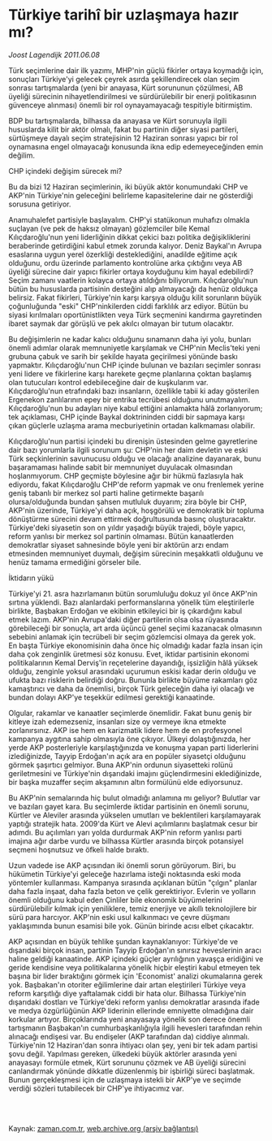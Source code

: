# Türkiye tarihî bir uzlaşmaya hazır mı?

*Joost Lagendijk 2011.06.08*

<td class="columnist-detail">
<p>Türk seçimlerine dair ilk yazımı, MHP'nin güçlü fikirler ortaya koymadığı için, sonuçları Türkiye'yi gelecek çeyrek asırda şekillendirecek olan seçim sonrası tartışmalarda (yeni bir anayasa, Kürt sorununun çözülmesi, AB üyeliği sürecinin nihayetlendirilmesi ve sürdürülebilir bir enerji politikasının güvenceye alınması) önemli bir rol oynayamayacağı tespitiyle bitirmiştim.</p>
<p>
<div id="haberMetinDiv">
<p>BDP bu tartışmalarda, bilhassa da anayasa ve Kürt sorunuyla ilgili hususlarda kilit bir aktör olmalı, fakat bu partinin diğer siyasi partileri, sürtüşmeye dayalı seçim stratejisinin 12 Haziran sonrası yapıcı bir rol oynamasına engel olmayacağı konusunda ikna edip edemeyeceğinden emin değilim.
<p>CHP içindeki değişim sürecek mi?
<p>Bu da bizi 12 Haziran seçimlerinin, iki büyük aktör konumundaki CHP ve AKP'nin Türkiye'nin geleceğini belirleme kapasitelerine dair ne gösterdiği sorusuna getiriyor.
<p>Anamuhalefet partisiyle başlayalım. CHP'yi statükonun muhafızı olmakla suçlayan (ve pek de haksız olmayan) gözlemciler bile Kemal Kılıçdaroğlu'nun yeni liderliğinin dikkat çekici bazı politika değişikliklerini beraberinde getirdiğini kabul etmek zorunda kalıyor. Deniz Baykal'ın Avrupa esaslarına uygun yerel özerkliği desteklediğini, anadilde eğitime açık olduğunu, ordu üzerinde parlamento kontrolüne arka çıktığını veya AB üyeliği sürecine dair yapıcı fikirler ortaya koyduğunu kim hayal edebilirdi? Seçim zamanı vaatlerin kolayca ortaya atıldığını biliyorum. Kılıçdaroğlu'nun bütün bu hususlarda partisinin desteğini alıp almayacağı da henüz oldukça belirsiz. Fakat fikirleri, Türkiye'nin karşı karşıya olduğu kilit sorunların büyük çoğunluğunda "eski" CHP'ninkilerden ciddi farklılık arz ediyor. Bütün bu siyasi kırılmaları oportünistlikten veya Türk seçmenini kandırma gayretinden ibaret saymak dar görüşlü ve pek akılcı olmayan bir tutum olacaktır.
<p>Bu değişimlerin ne kadar kalıcı olduğunu sınamanın daha iyi yolu, bunları önemli adımlar olarak memnuniyetle karşılamak ve CHP'nin Meclis'teki yeni grubuna çabuk ve sarih bir şekilde hayata geçirilmesi yönünde baskı yapmaktır. Kılıçdaroğlu'nun CHP içinde bulunan ve bazıları seçimler sonrası yeni lidere ve fikirlerine karşı harekete geçme planlarına çoktan başlamış olan tutucuları kontrol edebileceğine dair de kuşkularım var. Kılıçdaroğlu'nun etrafındaki bazı insanların, özellikle tabii ki aday gösterilen Ergenekon zanlılarının epey bir entrika tecrübesi olduğunu unutmayalım. Kılıçdaroğlu'nun bu adayları niye kabul ettiğini anlamakta hâlâ zorlanıyorum; tek açıklaması, CHP içinde Baykal doktrininden ciddi bir sapmaya karşı çıkan güçlerle uzlaşma arama mecburiyetinin ortadan kalkmaması olabilir.
<p>Kılıçdaroğlu'nun partisi içindeki bu direnişin üstesinden gelme gayretlerine dair bazı yorumlarla ilgili sorunum şu: CHP'nin her daim devletin ve eski Türk seçkinlerinin savunucusu olduğu ve olacağı analizine dayanarak, bunu başaramaması halinde sabit bir memnuniyet duyulacak olmasından hoşlanmıyorum. CHP geçmişte böylesine ağır bir hükmü fazlasıyla hak ediyordu, fakat Kılıçdaroğlu CHP'de reform yapmak ve onu frenlemek yerine geniş tabanlı bir merkez sol parti haline getirmekte başarılı olursa/olduğunda bundan şahsen mutluluk duyarım; zira böyle bir CHP, AKP'nin üzerinde, Türkiye'yi daha açık, hoşgörülü ve demokratik bir topluma dönüştürme sürecini devam ettirmek doğrultusunda basınç oluşturacaktır. Türkiye'deki siyasetin son on yıldır yaşadığı büyük trajedi, böyle yapıcı, reform yanlısı bir merkez sol partinin olmaması. Bütün kanaatlerden demokratlar siyaset sahnesinde böyle yeni bir aktörün arzı endam etmesinden memnuniyet duymalı, değişim sürecinin meşakkatli olduğunu ve henüz tamama ermediğini görseler bile.
<p>İktidarın yükü
<p>Türkiye'yi 21. asra hazırlamanın bütün sorumluluğu dokuz yıl önce AKP'nin sırtına yüklendi. Bazı alanlardaki performanslarına yönelik tüm eleştirilerle birlikte, Başbakan Erdoğan ve ekibinin etkileyici bir iş çıkardığını kabul etmek lazım. AKP'nin Avrupa'daki diğer partilerin olsa olsa rüyasında görebileceği bir sonuçla, art arda üçüncü genel seçimi kazanacak olmasının sebebini anlamak için tecrübeli bir seçim gözlemcisi olmaya da gerek yok. En başta Türkiye ekonomisinin daha önce hiç olmadığı kadar fazla insan için daha çok zenginlik üretmesi söz konusu. Evet, iktidar partisinin ekonomi politikalarının Kemal Derviş'in reçetelerine dayandığı, işsizliğin hâlâ yüksek olduğu, zenginle yoksul arasındaki uçurumun eskisi kadar derin olduğu ve ufukta bazı risklerin belirdiği doğru. Bununla birlikte büyüme rakamları göz kamaştırıcı ve daha da önemlisi, birçok Türk geleceğin daha iyi olacağı ve bundan dolayı AKP'ye teşekkür edilmesi gerektiği kanaatinde.
<p>Olgular, rakamlar ve kanaatler seçimlerde önemlidir. Fakat bunu geniş bir kitleye izah edemezseniz, insanları size oy vermeye ikna etmekte zorlanırsınız. AKP ise hem en karizmatik lidere hem de en profesyonel kampanya aygıtına sahip olmasıyla öne çıkıyor. Ülkeyi dolaştığınızda, her yerde AKP posterleriyle karşılaştığınızda ve konuşma yapan parti liderlerini izlediğinizde, Tayyip Erdoğan'ın açık ara en popüler siyasetçi olduğunu görmek şaşırtıcı gelmiyor. Buna AKP'nin ordunun siyasetteki rolünü geriletmesini ve Türkiye'nin dışarıdaki imajını güçlendirmesini eklediğinizde, bir başka muzaffer seçim akşamının altın formülünü elde ediyorsunuz.
<p>Bu AKP'nin semalarında hiç bulut olmadığı anlamına mı geliyor? Bulutlar var ve bazıları gayet kara. Bu seçimlerde iktidar partisinin en önemli sorunu, Kürtler ve Aleviler arasında yükselen umutları ve beklentileri karşılamayarak yaptığı stratejik hata. 2009'da Kürt ve Alevi açılımlarını başlatmak cesur bir adımdı. Bu açılımları yarı yolda durdurmak AKP'nin reform yanlısı parti imajına ağır darbe vurdu ve bilhassa Kürtler arasında birçok potansiyel seçmeni hoşnutsuz ve öfkeli halde bıraktı.
<p>Uzun vadede ise AKP açısından iki önemli sorun görüyorum. Biri, bu hükümetin Türkiye'yi geleceğe hazırlama isteği noktasında eski moda yöntemler kullanması. Kampanya sırasında açıklanan bütün "çılgın" planlar daha fazla inşaat, daha fazla beton ve çelik gerektiriyor. Evlerin ve yolların önemli olduğunu kabul eden Çinliler bile ekonomik büyümelerini sürdürülebilir kılmak için yeniliklere, temiz enerjiye ve akıllı teknolojilere bir sürü para harcıyor. AKP'nin eski usul kalkınmacı ve çevre düşmanı yaklaşımında bunun esamisi bile yok. Günün birinde acısı elbet çıkacaktır.
<p>AKP açısından en büyük tehlike şundan kaynaklanıyor: Türkiye'de ve dışarıdaki birçok insan, partinin Tayyip Erdoğan'ın sınırsız heveslerinin aracı haline geldiği kanaatinde. AKP içindeki güçler ayrılığının yavaşça eridiğini ve geride kendisine veya politikalarına yönelik hiçbir eleştiri kabul etmeyen tek başına bir lider bıraktığını görmek için 'Economist' analizi okumalarına gerek yok. Başbakan'ın otoriter eğilimlerine dair artan eleştirileri Türkiye veya reform karşıtlığı diye yaftalamak ciddi bir hata olur. Bilhassa Türkiye'nin dışarıdaki dostları ve Türkiye'deki reform yanlısı demokratlar arasında ifade ve medya özgürlüğünün AKP liderinin ellerinde emniyette olmadığına dair korkular artıyor. Birçoklarında yeni anayasaya yönelik son derece önemli tartışmanın Başbakan'ın cumhurbaşkanlığıyla ilgili hevesleri tarafından rehin alınacağı endişesi var. Bu endişeler (AKP tarafından da) ciddiye alınmalı. Türkiye'nin 12 Haziran'dan sonra ihtiyacı olan şey, yeni bir tek adam partisi şovu değil. Yapılması gereken, ülkedeki büyük aktörler arasında yeni anayasayı formüle etmek, Kürt sorununu çözmek ve AB üyeliği sürecini canlandırmak yönünde dikkatle düzenlenmiş bir işbirliği süreci başlatmak. Bunun gerçekleşmesi için de uzlaşmaya istekli bir AKP'ye ve seçimde verdiği sözleri tutabilecek bir CHP'ye ihtiyacımız var. </p></p></p></p></p></p></p></p></p></p></p></p></div>
</p>


<p><br>
		 </br></p></td>

Kaynak: [zaman.com.tr](http://zaman.com.tr/yazar.do?yazino=1144171), [web.archive.org (arşiv bağlantısı)](http://web.archive.org/web/20110827193758/http://www.zaman.com.tr:80/yazar.do?yazino=1144171)
